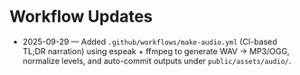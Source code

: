 # Workflow Updates

- 2025-09-29 — Added `.github/workflows/make-audio.yml` (CI-based TL;DR narration) using espeak + ffmpeg to generate WAV → MP3/OGG, normalize levels, and auto-commit outputs under `public/assets/audio/`.
